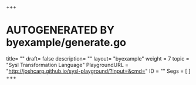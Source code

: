 +++
# AUTOGENERATED BY byexample/generate.go
title= ""
draft= false
description= ""
layout= "byexample"
weight = 7
topic = "Sysl Transformation Language"
PlaygroundURL = "http://joshcarp.github.io/sysl-playground/?input=&cmd="
ID = ""
Segs = [
]
+++


